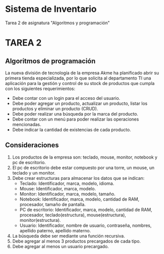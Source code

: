 # Sistema de Inventario
Tarea 2 de asignatura "Algoritmos y programación"



# TAREA 2

## Algoritmos de programación

La nueva división de tecnología de la empresa Akme ha planificado abrir su primera tienda
especializada, por lo que solicita al departamento TI una aplicación para la gestión y control de su
stock de productos que cumpla con los siguientes requerimientos:

- Debe contar con un login para el acceso del usuario.
- Debe poder agregar un producto, actualizar un producto, listar los productos y eliminar un producto (CRUD).
- Debe poder realizar una búsqueda por la marca del producto.
- Debe contar con un menú para poder realizar las operaciones mencionadas.
- Debe indicar la cantidad de existencias de cada producto.

## Consideraciones

1. Los productos de la empresa son: teclado, mouse, monitor, notebook y pc de escritorio.
2. El pc de escritorio debe estar compuesto por una torre, un mouse, un teclado y un monitor.
3. Debe crear estructuras para almacenar los datos que se indican:
    - Teclado: Identificador, marca, modelo, idioma.
    - Mouse: Identificador, marca, modelo.
    - Monitor: Identificador, marca, modelo, tamaño.
    - Notebook: Identificador, marca, modelo, cantidad de RAM, procesador, tamaño de pantalla.
    - PC de escritorio: Identificador, marca, modelo, cantidad de RAM, procesador, teclado(estructura), mouse(estructura), monitor(estructura).
    - Usuario: Identificador, nombre de usuario, contraseña, nombres, apellido paterno, apellido materno.
4. La búsqueda debe ser mediante una función recursiva.
5. Debe agregar al menos 3 productos precargados de cada tipo.
6. Debe agregar al menos un usuario precargado.
